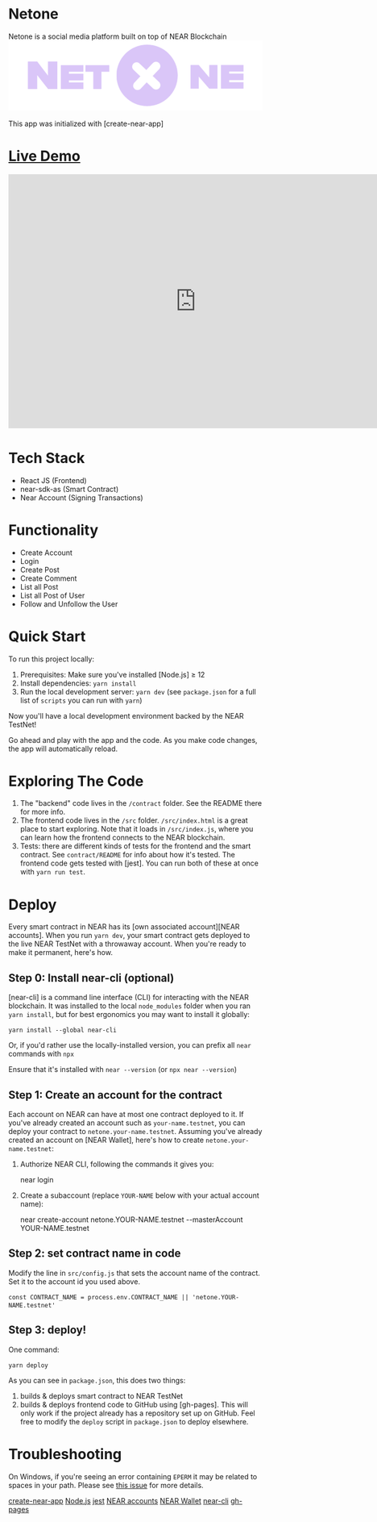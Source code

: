 

# Netone

Netone is a social media platform built on top of NEAR Blockchain
![Netone](https://raw.githubusercontent.com/kunal528/netone/master/src/assets/Netone.png)

This app was initialized with [create-near-app]

# [Live Demo](https://netone.netlify.app/)

<iframe src="https://www.veed.io/embed/05d4f3bd-201b-4ae0-ac0b-b0589fe245df" width="744" height="504" frameborder="0" title="Project Name" webkitallowfullscreen mozallowfullscreen allowfullscreen></iframe>


# Tech Stack

-   React JS (Frontend)
-   near-sdk-as (Smart Contract)
-   Near Account (Signing Transactions)


# Functionality

- Create Account
- Login
- Create Post
- Create Comment
- List all Post
- List all Post of User
- Follow and Unfollow the User


Quick Start
===========

To run this project locally:

1. Prerequisites: Make sure you've installed [Node.js] ≥ 12
2. Install dependencies: `yarn install`
3. Run the local development server: `yarn dev` (see `package.json` for a
   full list of `scripts` you can run with `yarn`)

Now you'll have a local development environment backed by the NEAR TestNet!

Go ahead and play with the app and the code. As you make code changes, the app will automatically reload.


Exploring The Code
==================

1. The "backend" code lives in the `/contract` folder. See the README there for
   more info.
2. The frontend code lives in the `/src` folder. `/src/index.html` is a great
   place to start exploring. Note that it loads in `/src/index.js`, where you
   can learn how the frontend connects to the NEAR blockchain.
3. Tests: there are different kinds of tests for the frontend and the smart
   contract. See `contract/README` for info about how it's tested. The frontend
   code gets tested with [jest]. You can run both of these at once with `yarn
   run test`.


Deploy
======

Every smart contract in NEAR has its [own associated account][NEAR accounts]. When you run `yarn dev`, your smart contract gets deployed to the live NEAR TestNet with a throwaway account. When you're ready to make it permanent, here's how.


Step 0: Install near-cli (optional)
-------------------------------------

[near-cli] is a command line interface (CLI) for interacting with the NEAR blockchain. It was installed to the local `node_modules` folder when you ran `yarn install`, but for best ergonomics you may want to install it globally:

    yarn install --global near-cli

Or, if you'd rather use the locally-installed version, you can prefix all `near` commands with `npx`

Ensure that it's installed with `near --version` (or `npx near --version`)


Step 1: Create an account for the contract
------------------------------------------

Each account on NEAR can have at most one contract deployed to it. If you've already created an account such as `your-name.testnet`, you can deploy your contract to `netone.your-name.testnet`. Assuming you've already created an account on [NEAR Wallet], here's how to create `netone.your-name.testnet`:

1. Authorize NEAR CLI, following the commands it gives you:

      near login

2. Create a subaccount (replace `YOUR-NAME` below with your actual account name):

      near create-account netone.YOUR-NAME.testnet --masterAccount YOUR-NAME.testnet


Step 2: set contract name in code
---------------------------------

Modify the line in `src/config.js` that sets the account name of the contract. Set it to the account id you used above.

    const CONTRACT_NAME = process.env.CONTRACT_NAME || 'netone.YOUR-NAME.testnet'


Step 3: deploy!
---------------

One command:

    yarn deploy

As you can see in `package.json`, this does two things:

1. builds & deploys smart contract to NEAR TestNet
2. builds & deploys frontend code to GitHub using [gh-pages]. This will only work if the project already has a repository set up on GitHub. Feel free to modify the `deploy` script in `package.json` to deploy elsewhere.


Troubleshooting
===============

On Windows, if you're seeing an error containing `EPERM` it may be related to spaces in your path. Please see [this issue](https://github.com/zkat/npx/issues/209) for more details.

  [create-near-app](https://github.com/near/create-near-app)
  [Node.js](https://nodejs.org/en/download/package-manager/)
  [jest](https://jestjs.io/)
  [NEAR accounts](https://docs.near.org/docs/concepts/account)
  [NEAR Wallet](https://wallet.testnet.near.org/)
  [near-cli](https://github.com/near/near-cli)
  [gh-pages](https://github.com/tschaub/gh-pages)
